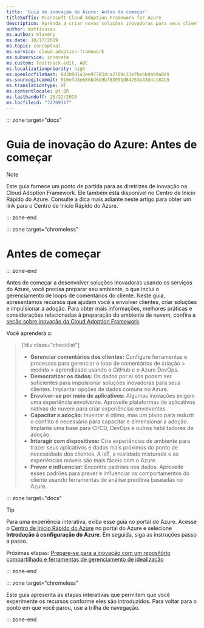 ```yaml
---
title: 'Guia de inovação do Azure: Antes de começar'
titleSuffix: Microsoft Cloud Adoption Framework for Azure
description: Aprenda a criar novas soluções inovadoras para seus clientes usando o Azure.
author: matticusau
ms.author: mlavery
ms.date: 10/17/2019
ms.topic: conceptual
ms.service: cloud-adoption-framework
ms.subservice: innovate
ms.custom: fasttrack-edit, AQC
ms.localizationpriority: high
ms.openlocfilehash: 8d30001a3ee97783dca2709c33e7bebb9ab9a889
ms.sourcegitcommit: 910efd3e686bd6b9bf93951d84253b43d4cc82b5
ms.translationtype: HT
ms.contentlocale: pt-BR
ms.lasthandoff: 10/22/2019
ms.locfileid: "72769317"
---
```

::: zone target="docs"

# <a name="azure-innovation-guide-before-you-start"></a>Guia de inovação do Azure: Antes de começar

> [!NOTE]
> Este guia fornece um ponto de partida para as diretrizes de inovação na Cloud Adoption Framework. Ele também está disponível no Centro de Início Rápido do Azure. Consulte a dica mais adiante neste artigo para obter um link para o Centro de Início Rápido do Azure.

::: zone-end

::: zone target="chromeless"

# <a name="before-you-start"></a>Antes de começar

::: zone-end

Antes de começar a desenvolver soluções inovadoras usando os serviços do Azure, você precisa preparar seu ambiente, o que inclui o gerenciamento de loops de comentários do cliente. Neste guia, apresentamos recursos que ajudam você a envolver clientes, criar soluções e impulsionar a adoção. Para obter mais informações, melhores práticas e considerações relacionadas à preparação do ambiente de nuvem, confira a [seção sobre inovação da Cloud Adoption Framework](../index.md).

Você aprenderá a:

> [!div class="checklist"]
>
> - **Gerenciar comentários dos clientes:** Configure ferramentas e processos para gerenciar o loop de comentários de criação > medida > aprendizado usando o GitHub e o Azure DevOps.
> - **Democratizar os dados:** Os dados por si sós podem ser suficientes para impulsionar soluções inovadoras para seus clientes. Implantar opções de dados comuns no Azure.
> - **Envolver-se por meio de aplicativos:** Algumas inovações exigem uma experiência envolvente. Aproveite plataformas de aplicativos nativas de nuvem para criar experiências envolventes.
> - **Capacitar a adoção:** Inventar é ótimo, mas um plano para reduzir o conflito é necessário para capacitar e dimensionar a adoção. Implante uma base para CI/CD, DevOps e outros habilitadores de adoção.
> - **Interagir com dispositivos:** Crie experiências de ambiente para trazer seus aplicativos e dados mais próximos do ponto de necessidade dos clientes. A IoT, a realidade misturada e as experiências móveis são mais fáceis com o Azure.
> - **Prever e influenciar:** Encontre padrões nos dados. Aproveite esses padrões para prever e influenciar os comportamentos do cliente usando ferramentas de análise preditiva baseadas no Azure.

::: zone target="docs"

> [!TIP]
> Para uma experiência interativa, exiba esse guia no portal do Azure. Acesse o [Centro de Início Rápido do Azure](https://portal.azure.com/?feature.quickstart=true#blade/Microsoft_Azure_Resources/QuickstartCenterBlade) no portal do Azure e selecione **Introdução à configuração do Azure**. Em seguida, siga as instruções passo a passo.

Próximas etapas: [Prepare-se para a inovação com um repositório compartilhado e ferramentas de gerenciamento de idealização](./adoption.md)

::: zone-end

::: zone target="chromeless"

Este guia apresenta as etapas interativas que permitem que você experimente os recursos conforme eles são introduzidos. Para voltar para o ponto em que você parou, use a trilha de navegação.

::: zone-end
